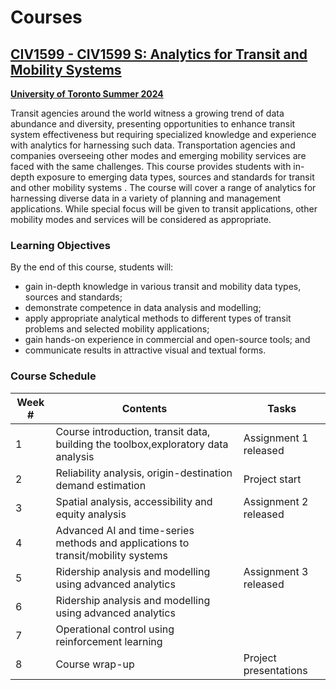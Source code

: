 # Courses

## <u>__CIV1599 - CIV1599 S: Analytics for Transit and Mobility Systems__</u>

<u>__University of Toronto Summer 2024__</u>

Transit agencies around the world witness a growing trend of data abundance and diversity, presenting opportunities to enhance transit system effectiveness but requiring specialized knowledge and experience with analytics for harnessing such data. Transportation agencies and companies overseeing other modes and emerging mobility services are faced with the same challenges. This course provides students with in-depth exposure to emerging data types, sources and standards for transit and other mobility systems . The course will cover a range of analytics for harnessing diverse data in a variety of  planning and management applications. While special focus will be given to transit applications, other mobility modes and services will be considered as appropriate.

### Learning Objectives

By the end of this course, students will:

* gain in-depth knowledge in various transit and mobility data types, sources and standards;
* demonstrate competence in data analysis and modelling;
* apply appropriate analytical methods to different types of transit problems and selected mobility applications;
* gain hands-on experience in commercial and open-source tools; and
* communicate results in attractive visual and textual forms.

### Course Schedule

| Week #    | Contents | Tasks    |
| -------- | ------- | -------  |
| 1  | Course introduction, transit data, building the toolbox,exploratory data analysis    | Assignment 1 released    |
| 2 | Reliability analysis, origin-destination demand estimation     | Project start    |
| 3    | Spatial analysis, accessibility and equity analysis     | Assignment 2 released    |
| 4    | Advanced AI and time-series methods and applications to transit/mobility systems   |     |
| 5    | Ridership analysis and modelling using advanced analytics     | Assignment 3 released    |
| 6    | Ridership analysis and modelling using advanced analytics    |     |
| 7    | Operational control using reinforcement learning    |     |
| 8    | Course wrap-up    | Project presentations    |